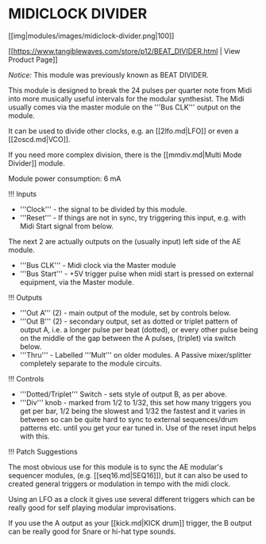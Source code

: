 # MIDICLOCK DIVIDER

[[img|modules/images/midiclock-divider.png|100]]

[[https://www.tangiblewaves.com/store/p12/BEAT_DIVIDER.html | View Product Page]]

_Notice:_ This module was previously known as BEAT DIVIDER.

This module is designed to break the 24 pulses per quarter note from Midi into more musically useful intervals for the modular synthesist. The Midi usually comes via the master module on the '''Bus CLK''' output on the module.

It can be used to divide other clocks, e.g. an [[2lfo.md|LFO]] or even a [[2oscd.md|VCO]].

If you need more complex division, there is the [[mmdiv.md|Multi Mode Divider]] module.

Module power consumption: 6 mA

!!! Inputs

* '''Clock''' - the signal to be divided by this module.
* '''Reset''' - If things are not in sync, try triggering this input, e.g. with Midi Start signal from below.

The next 2 are actually outputs on the (usually input) left side of the AE module.

* '''Bus CLK''' - Midi clock via the Master module
* '''Bus Start'''  - +5V trigger pulse when midi start is pressed on external equipment, via the Master module.

!!! Outputs

* '''Out A''' (2) - main output of the module, set by controls below.
* '''Out B''' (2) - secondary output, set as dotted or triplet pattern of output A, i.e. a longer pulse per beat (dotted), or every other pulse being on the middle of the gap between the A pulses, (triplet) via switch below.
* '''Thru''' - Labelled '''Mult''' on older modules. A Passive mixer/splitter  completely separate to the module circuits.

!!! Controls

* '''Dotted/Triplet''' Switch - sets style of output B, as per above.
* '''Div''' knob - marked from 1/2 to 1/32, this set how many triggers you get per bar, 1/2 being the slowest and 1/32 the fastest and it varies in between so can be quite hard to sync to external sequences/drum patterns etc. until you get your ear tuned in. Use of the reset input helps with this.

!!! Patch Suggestions

The most obvious use for this module is to sync the AE modular's sequencer modules, (e.g. [[seq16.md|SEQ16]]), but it can also be used to created  general triggers or modulation in tempo with the midi clock.

Using an LFO as a clock it gives use several different triggers which can be really good for self playing modular improvisations.

If you use the A output as your [[kick.md|KICK drum]] trigger, the B output can be really good for Snare or hi-hat type sounds. 
